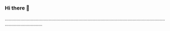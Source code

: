### Hi there 👋

.........................................................................................................................................................
